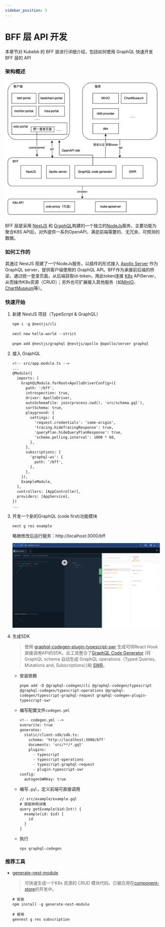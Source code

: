 ```yaml
---
sidebar_position: 3
---
```


# BFF 层 API 开发

本章节对 Kubebb 的 BFF 层进行详细介绍，包括如何使用 GraphQL 快速开发 BFF 层的 API

### 架构概述

![BFF架构图](images/bff_lowcode.png)

BFF 层是采用 [NestJS](https://docs.nestjs.com/) 和 [GraphQL](https://graphql.cn/)构建的一个独立的[NodeJs](https://nodejs.org/en/about)服务，主要功能为聚合K8S API后，对外提供一系列OpenAPI，满足前端需要的、无冗余、可预测的数据。

### 如何工作的

其通过 NestJS 搭建了一个NodeJs服务，以插件的形式接入 [Apollo Server](https://www.apollographql.com/docs/apollo-server/) 作为 GraphQL server，提供客户端使用的 GraphQL API。BFF作为承接前后端的桥梁，通过统一登录页面，从后端获取id-token，用此token连接 [K8s](https://kubernetes.io/) APIServer，从而操作K8s资源（CRUD）；另外也可扩展接入其他服务（如[MinIO](https://minio.org.cn/)、[ChartMuseum](https://chartmuseum.com/)等）。


### 快速开始

1. 新建 NestJS 项目（TypeScript & GraphQL）

    ```shell
    npm i -g @nestjs/cli

    nest new hello-world --strict

    pnpm add @nestjs/graphql @nestjs/apollo @apollo/server graphql
    ```

2. 接入 GraphQL

    ```
    <!-- src/app.module.ts -->
    ...
    @Module({
      imports: [
        GraphQLModule.forRoot<ApolloDriverConfig>({
          path: '/bff',
          introspection: true,
          driver: ApolloDriver,
          autoSchemaFile: join(process.cwd(), 'src/schema.gql'),
          sortSchema: true,
          playground: {
            settings: {
              'request.credentials': 'same-origin',
              'tracing.hideTracingResponse': true,
              'queryPlan.hideQueryPlanResponse': true,
              'schema.polling.interval': 1000 * 60,
            },
          },
          subscriptions: {
            'graphql-ws': {
              path: '/bff',
            },
          },
        }),
        ExampleModule,
      ],
      controllers: [AppController],
      providers: [AppService],
    })
    ...
    ```

3. 开发一个新的GraphQL (code first)功能模块

    ```shell
    nest g res example
    ```

    略微修改后运行服务：http://localhost:3000/bff

    ![运行后可查看调试](images/playground_graphql.jpg)


4. 生成SDK

    > 使用 [graphql-codegen-plugin-typescript-swr](https://the-guild.dev/blog/graphql-codegen-plugin-typescript-swr) 生成可供React Hook直接调用API的SDK。此工具整合了[GraphQL Code Generator](https://the-guild.dev/graphql/codegen) (将 GraphQL schema 自动生成 GraphQL operations（Typed Queries, Mutations and, Subscriptions）)和 [SWR](https://swr.vercel.app/)。

    * 安装依赖

      ```shell
      pnpm add -D @graphql-codegen/cli @graphql-codegen/typescript @graphql-codegen/typescript-operations @graphql-codegen/typescript-graphql-request graphql-codegen-plugin-typescript-swr
      ```

    * 编写配置文件`codegen.yml`

      ```
      <!-- codegen.yml -->
      overwrite: true
      generates:
        static/client-sdk/sdk.ts:
          schema: 'http://localhost:3000/bff'
          documents: 'src/**/*.gql'
          plugins:
            - typescript
            - typescript-operations
            - typescript-graphql-request
            - plugin-typescript-swr
      config:
        autogenSWRKey: true
      ```

    * 编写`.gql`，定义前端可直接调用

      ```
      // src/example/example.gql
      # 获取样例详情
      query getExample($id:Int!) {
        example(id: $id) {
          id
        }
      }
      ```

    * 执行

      ```shell
      npx graphql-codegen
      ```

### 推荐工具

  * [generate-nest-module](https://github.com/dayuy/ast-auto-generate)

    > 可快速生成一个K8s 资源的 CRUD 模块代码。已被应用在[component-store](https://github.com/kubebb/component-store/tree/main/packages/bff-server/src/subscription)的开发中。

    ```shell
    # 安装
    npm install -g generate-nest-module

    # 使用
    gennest g res subscription
    ```
